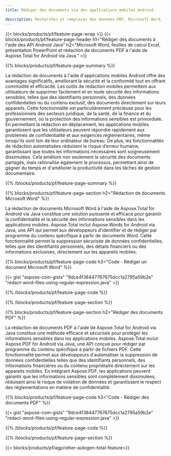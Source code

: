 ```yaml
---
title: Rédiger des documents via des applications mobiles Android 

description: Recherchez et remplacez des données PDF, Microsoft Word, feuilles de calcul Excel et présentations PowerPoint via une application mobile Android.
---
```


{{< blocks/products/pf/feature-page-wrap >}}
{{< blocks/products/pf/feature-page-header h1="Rédiger des documents à l'aide des API Android Java" h2="Microsoft Word, feuilles de calcul Excel, présentation PowerPoint et rédaction de documents PDF à l'aide de Aspose.Total for Android via Java." >}}

{{% blocks/products/pf/feature-page-summary %}}

La rédaction de documents à l'aide d'applications mobiles Android offre des avantages significatifs, améliorant la sécurité et la conformité tout en offrant commodité et efficacité. Les outils de rédaction mobiles permettent aux utilisateurs de supprimer facilement et en toute sécurité des informations sensibles, telles que des identifiants personnels, des données confidentielles ou du contenu exclusif, des documents directement sur leurs appareils. Cette fonctionnalité est particulièrement précieuse pour les professionnels des secteurs juridique, de la santé, de la finance et du gouvernement, où la protection des informations sensibles est primordiale. En permettant la rédaction en déplacement, les applications mobiles garantissent que les utilisateurs peuvent répondre rapidement aux problèmes de confidentialité et aux exigences réglementaires, même lorsqu'ils sont loin de leur ordinateur de bureau. De plus, les fonctionnalités de rédaction automatisées réduisent le risque d’erreur humaine, garantissant que toutes les informations nécessaires sont soigneusement dissimulées. Cela améliore non seulement la sécurité des documents partagés, mais rationalise également le processus, permettant ainsi de gagner du temps et d'améliorer la productivité dans les tâches de gestion documentaire.

{{% /blocks/products/pf/feature-page-summary  %}}

{{% blocks/products/pf/feature-page-section  h2="Rédaction de documents Microsoft Word" %}}

La rédaction de documents Microsoft Word à l'aide de Aspose.Total for Android via Java constitue une solution puissante et efficace pour garantir la confidentialité et la sécurité des informations sensibles dans les applications mobiles. Aspose.Total inclut Aspose.Words for Android via Java, une API qui permet aux développeurs d'identifier et de rédiger par programme du contenu spécifique à partir de documents Word. Cette fonctionnalité permet la suppression sécurisée de données confidentielles, telles que des identifiants personnels, des détails financiers ou des informations exclusives, directement sur les appareils mobiles. 

{{% blocks/products/pf/feature-page-code h3="Code - Rédiger un document Microsoft Word" %}}

{{< gist "aspose-com-gists" "9dce4f38447767675dcc1a2795a59b2e" "redact-word-files-using-regular-expression.java" >}}

{{% /blocks/products/pf/feature-page-code  %}}

{{% /blocks/products/pf/feature-page-section %}}

{{% blocks/products/pf/feature-page-section  h2="Rédiger des documents PDF" %}}

La rédaction de documents PDF à l'aide de Aspose.Total for Android via Java constitue une méthode efficace et sécurisée pour protéger les informations sensibles dans les applications mobiles. Aspose.Total inclut Aspose.PDF for Android via Java, une API conçue pour rédiger par programme du contenu spécifique à partir de fichiers PDF. Cette fonctionnalité permet aux développeurs d'automatiser la suppression de données confidentielles telles que des identifiants personnels, des informations financières ou du contenu propriétaire directement sur les appareils mobiles. En intégrant Aspose.PDF, les applications peuvent garantir que les informations sensibles sont complètement dissimulées, réduisant ainsi le risque de violation de données et garantissant le respect des réglementations en matière de confidentialité.

{{% blocks/products/pf/feature-page-code h3="Code - Rédiger des documents PDF" %}}

{{< gist "aspose-com-gists" "9dce4f38447767675dcc1a2795a59b2e" "redact-word-files-using-regular-expression.java" >}}

{{% /blocks/products/pf/feature-page-code  %}}

{{% /blocks/products/pf/feature-page-section %}}

{{< blocks/products/pf/agp/other-autogen-total-feature>}}